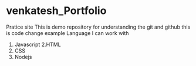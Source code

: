 # venkatesh_Portfolio
Pratice site
This is demo repository for understanding the git and github
this is code change example
Language I can work with
1. Javascript
2.HTML
3. CSS
4. Nodejs